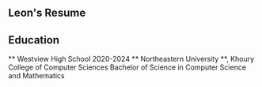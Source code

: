 ## Leon's Resume

## Education
** Westview High School 2020-2024
** Northeastern University **, Khoury College of Computer Sciences
Bachelor of Science in Computer Science and Mathematics